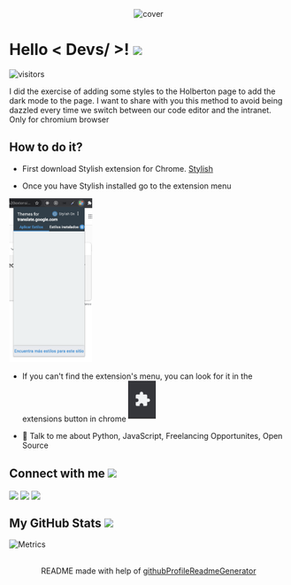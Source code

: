 <div align="center">
<img width="100%" height = "250px" src="https://cdn.pixabay.com/photo/2018/01/14/23/12/nature-3082832_1280.jpg" alt="cover" />
</div>

<h1> Hello < Devs/ >! <img src = "https://raw.githubusercontent.com/MartinHeinz/MartinHeinz/master/wave.gif" width = 50px> </h1>
<p align='center'>

![visitors](https://visitor-badge.glitch.me/badge?page_id=rahulbanerjee26.rahulbanerjee26)

</p>
<div size='20px'>I did the exercise of adding some styles to the Holberton page to add the dark mode to the page. I want to share with you this method to avoid being dazzled every time we switch between our code editor and the intranet. Only for chromium browser</div>

<h2> How to do it? </h2>

- First download Stylish extension for Chrome. <a href = "https://chrome.google.com/webstore/detail/stylish-custom-themes-for/fjnbnpbmkenffdnngjfgmeleoegfcffe?hl=es" target="_blank">Stylish<a>

- Once you have Stylish installed go to the extension menu
<img src='https://github.com/Crisgrva/HolbertonDarkNight/blob/master/images/1.png?raw=true' width="150px">

- If you can't find the extension's menu, you can look for it in the extensions button in chrome <img src='https://github.com/Crisgrva/HolbertonDarkNight/blob/master/images/2.png?raw=true' width="50px">

- 💬 Talk to me about Python, JavaScript, Freelancing Opportunites, Open Source 

<h2> Connect with me <img src='https://raw.githubusercontent.com/ShahriarShafin/ShahriarShafin/main/Assets/handshake.gif' width="100px"> </h2>
<a href = 'https://www.linkedin.com/in/rahulbanerjee2699'> <img width = '32px' align= 'center' src="https://raw.githubusercontent.com/rahulbanerjee26/githubAboutMeGenerator/main/icons/linked-in-alt.svg"/></a> 
<a href = 'https://www.twitter.com/rahulbanerjee99'> <img width = '32px' align= 'center' src="https://raw.githubusercontent.com/rahulbanerjee26/githubAboutMeGenerator/main/icons/twitter.svg"/></a> 
<a href = 'https://www.github.com/rahulbanerjee26'> <img width = '32px' align= 'center' src="https://raw.githubusercontent.com/rahulbanerjee26/githubAboutMeGenerator/main/icons/github.svg"/></a> 



<h2> My GitHub Stats <img src='https://media1.giphy.com/media/du3J3cXyzhj75IOgvA/giphy.gif?cid=ecf05e47x2g034i9pzwtzzsd3xgg2w9nr94t4tflbbgo3008&rid=giphy.gif' width='32px'> </h2>

![Metrics](https://metrics.lecoq.io/rahulbanerjee26?template=terminal&base.header=0&base.activity=0&base.repositories=0&base.metadata=0&languages=1&languages.limit=8&languages.colors=github&languages.threshold=0%25&config.timezone=America%2FToronto)



<br>
<footer align='center'>README made with help of <a href='https://github.com/rahulbanerjee26/githubProfileReadmeGenerator'>githubProfileReadmeGenerator</a> </footer>